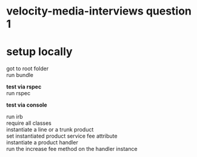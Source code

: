 # velocity-media-interviews question 1

# setup locally

got to root folder <br/>
run bundle

**test via rspec** <br/>
run rspec

**test via console** <br/>

run irb<br/>
require all classes<br/>
instantiate a line or a trunk product<br/>
set instantiated product service fee attribute<br/>
instantiate a product handler<br/>
run the increase fee method on the handler instance<br/>

